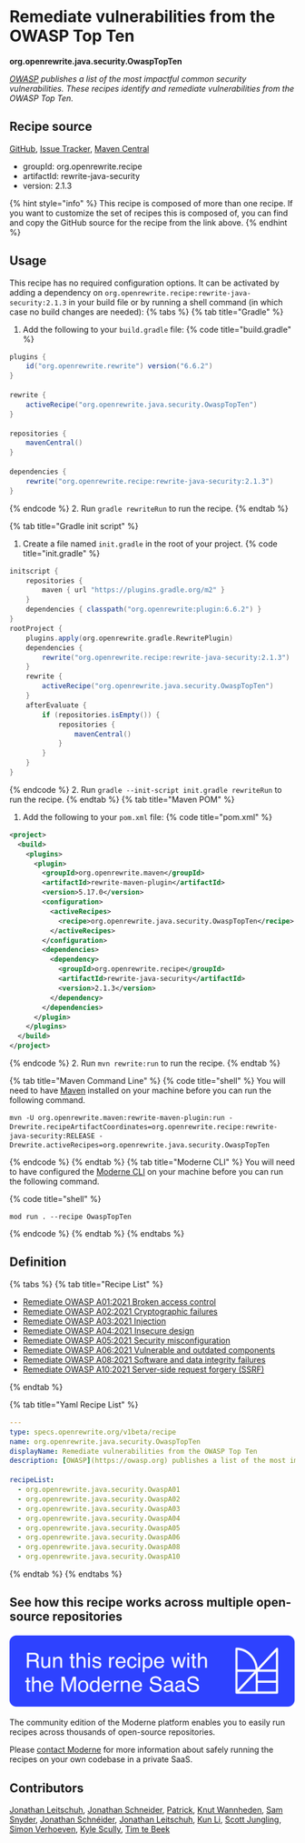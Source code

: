 # Remediate vulnerabilities from the OWASP Top Ten

**org.openrewrite.java.security.OwaspTopTen**

_[OWASP](https://owasp.org) publishes a list of the most impactful common security vulnerabilities.  These recipes identify and remediate vulnerabilities from the OWASP Top Ten._

## Recipe source

[GitHub](https://github.com/openrewrite/rewrite-java-security/blob/main/src/main/resources/META-INF/rewrite/owasp.yml), [Issue Tracker](https://github.com/openrewrite/rewrite-java-security/issues), [Maven Central](https://central.sonatype.com/artifact/org.openrewrite.recipe/rewrite-java-security/2.1.3/jar)

* groupId: org.openrewrite.recipe
* artifactId: rewrite-java-security
* version: 2.1.3

{% hint style="info" %}
This recipe is composed of more than one recipe. If you want to customize the set of recipes this is composed of, you can find and copy the GitHub source for the recipe from the link above.
{% endhint %}

## Usage

This recipe has no required configuration options. It can be activated by adding a dependency on `org.openrewrite.recipe:rewrite-java-security:2.1.3` in your build file or by running a shell command (in which case no build changes are needed): 
{% tabs %}
{% tab title="Gradle" %}
1. Add the following to your `build.gradle` file:
{% code title="build.gradle" %}
```groovy
plugins {
    id("org.openrewrite.rewrite") version("6.6.2")
}

rewrite {
    activeRecipe("org.openrewrite.java.security.OwaspTopTen")
}

repositories {
    mavenCentral()
}

dependencies {
    rewrite("org.openrewrite.recipe:rewrite-java-security:2.1.3")
}
```
{% endcode %}
2. Run `gradle rewriteRun` to run the recipe.
{% endtab %}

{% tab title="Gradle init script" %}
1. Create a file named `init.gradle` in the root of your project.
{% code title="init.gradle" %}
```groovy
initscript {
    repositories {
        maven { url "https://plugins.gradle.org/m2" }
    }
    dependencies { classpath("org.openrewrite:plugin:6.6.2") }
}
rootProject {
    plugins.apply(org.openrewrite.gradle.RewritePlugin)
    dependencies {
        rewrite("org.openrewrite.recipe:rewrite-java-security:2.1.3")
    }
    rewrite {
        activeRecipe("org.openrewrite.java.security.OwaspTopTen")
    }
    afterEvaluate {
        if (repositories.isEmpty()) {
            repositories {
                mavenCentral()
            }
        }
    }
}
```
{% endcode %}
2. Run `gradle --init-script init.gradle rewriteRun` to run the recipe.
{% endtab %}
{% tab title="Maven POM" %}
1. Add the following to your `pom.xml` file:
{% code title="pom.xml" %}
```xml
<project>
  <build>
    <plugins>
      <plugin>
        <groupId>org.openrewrite.maven</groupId>
        <artifactId>rewrite-maven-plugin</artifactId>
        <version>5.17.0</version>
        <configuration>
          <activeRecipes>
            <recipe>org.openrewrite.java.security.OwaspTopTen</recipe>
          </activeRecipes>
        </configuration>
        <dependencies>
          <dependency>
            <groupId>org.openrewrite.recipe</groupId>
            <artifactId>rewrite-java-security</artifactId>
            <version>2.1.3</version>
          </dependency>
        </dependencies>
      </plugin>
    </plugins>
  </build>
</project>
```
{% endcode %}
2. Run `mvn rewrite:run` to run the recipe.
{% endtab %}

{% tab title="Maven Command Line" %}
{% code title="shell" %}
You will need to have [Maven](https://maven.apache.org/download.cgi) installed on your machine before you can run the following command.

```shell
mvn -U org.openrewrite.maven:rewrite-maven-plugin:run -Drewrite.recipeArtifactCoordinates=org.openrewrite.recipe:rewrite-java-security:RELEASE -Drewrite.activeRecipes=org.openrewrite.java.security.OwaspTopTen
```
{% endcode %}
{% endtab %}
{% tab title="Moderne CLI" %}
You will need to have configured the [Moderne CLI](https://docs.moderne.io/moderne-cli/cli-intro) on your machine before you can run the following command.

{% code title="shell" %}
```shell
mod run . --recipe OwaspTopTen
```
{% endcode %}
{% endtab %}
{% endtabs %}

## Definition

{% tabs %}
{% tab title="Recipe List" %}
* [Remediate OWASP A01:2021 Broken access control](../../java/security/owaspa01.md)
* [Remediate OWASP A02:2021 Cryptographic failures](../../java/security/owaspa02.md)
* [Remediate OWASP A03:2021 Injection](../../java/security/owaspa03.md)
* [Remediate OWASP A04:2021 Insecure design](../../java/security/owaspa04.md)
* [Remediate OWASP A05:2021 Security misconfiguration](../../java/security/owaspa05.md)
* [Remediate OWASP A06:2021 Vulnerable and outdated components](../../java/security/owaspa06.md)
* [Remediate OWASP A08:2021 Software and data integrity failures](../../java/security/owaspa08.md)
* [Remediate OWASP A10:2021 Server-side request forgery (SSRF)](../../java/security/owaspa10.md)

{% endtab %}

{% tab title="Yaml Recipe List" %}
```yaml
---
type: specs.openrewrite.org/v1beta/recipe
name: org.openrewrite.java.security.OwaspTopTen
displayName: Remediate vulnerabilities from the OWASP Top Ten
description: [OWASP](https://owasp.org) publishes a list of the most impactful common security vulnerabilities.  These recipes identify and remediate vulnerabilities from the OWASP Top Ten.

recipeList:
  - org.openrewrite.java.security.OwaspA01
  - org.openrewrite.java.security.OwaspA02
  - org.openrewrite.java.security.OwaspA03
  - org.openrewrite.java.security.OwaspA04
  - org.openrewrite.java.security.OwaspA05
  - org.openrewrite.java.security.OwaspA06
  - org.openrewrite.java.security.OwaspA08
  - org.openrewrite.java.security.OwaspA10

```
{% endtab %}
{% endtabs %}

## See how this recipe works across multiple open-source repositories

[![Moderne Link Image](/.gitbook/assets/ModerneRecipeButton.png)](https://app.moderne.io/recipes/org.openrewrite.java.security.OwaspTopTen)

The community edition of the Moderne platform enables you to easily run recipes across thousands of open-source repositories.

Please [contact Moderne](https://moderne.io/product) for more information about safely running the recipes on your own codebase in a private SaaS.

## Contributors
[Jonathan Leitschuh](mailto:jonathan.leitschuh@gmail.com), [Jonathan Schneider](mailto:jkschneider@gmail.com), [Patrick](mailto:patway99@gmail.com), [Knut Wannheden](mailto:knut@moderne.io), [Sam Snyder](mailto:sam@moderne.io), [Jonathan Schnéider](mailto:jkschneider@gmail.com), [Jonathan Leitschuh](mailto:Jonathan.Leitschuh@gmail.com), [Kun Li](mailto:kun@moderne.io), [Scott Jungling](mailto:scott@moderne.io), [Simon Verhoeven](mailto:verhoeven.simon@gmail.com), [Kyle Scully](mailto:scullykns@gmail.com), [Tim te Beek](mailto:timtebeek@gmail.com)
